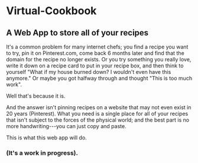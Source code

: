 # Virtual-Cookbook


## A Web App to store all of your recipes

It's a common problem for many internet chefs; you find a recipe you want to try, pin it on Pinterest.com, come back 6 months later and find that the domain for the recipe no longer exists. Or you try something you really love, write it down on a recipe card to put in your recipe box, and then think to yourself "What if my house burned down? I wouldn't even have this anymore." Or maybe you got halfway through and thought "This is too much work".

Well that's because it is.

And the answer isn't pinning recipes on a website that may not even exist in 20 years (Pinterest). What you need is a single place for all of your recipes that isn't subject to the forces of the physical world; and the best part is no more handwriting---you can just copy and paste.

This is what this web app will do.

### (It's a work in progress).
